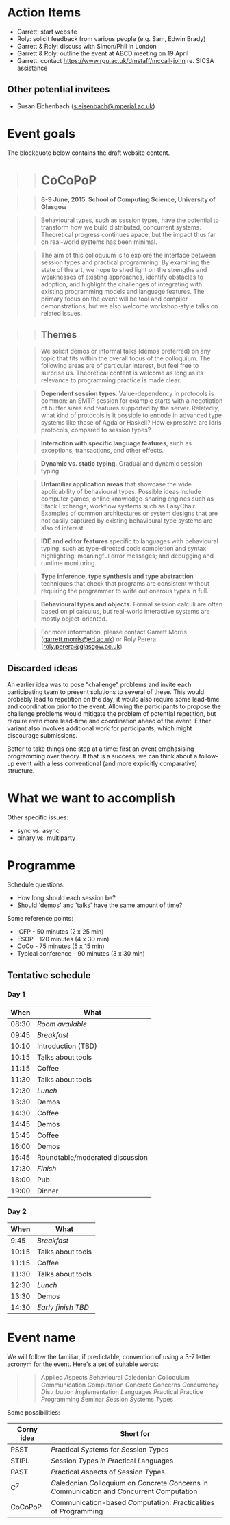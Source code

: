 Action Items
======

* Garrett: start website
* Roly: solicit feedback from various people (e.g. Sam, Edwin Brady)
* Garrett \& Roly: discuss with Simon/Phil in London
* Garrett \& Roly: outline the event at ABCD meeting on 19 April
* Garrett: contact https://www.rgu.ac.uk/dmstaff/mccall-john re. SICSA assistance

Other potential invitees
------

* Susan Eichenbach (s.eisenbach@imperial.ac.uk)

Event goals
======

The blockquote below contains the draft website content.

>> CoCoPoP
>> ======

>> **8-9 June, 2015. School of Computing Science, University of Glasgow**

>> Behavioural types, such as session types, have the potential to
>> transform how we build distributed, concurrent systems. Theoretical
>> progress continues apace, but the impact thus far on real-world
>> systems has been minimal.

>> The aim of this colloquium is to explore the interface between
>> session types and practical programming. By examining the state of
>> the art, we hope to shed light on the strengths and weaknesses of
>> existing approaches, identify obstacles to adoption, and highlight
>> the challenges of integrating with existing programming models and
>> language features. The primary focus on the event will be tool and
>> compiler demonstrations, but we also welcome workshop-style talks on
>> related issues.

>> Themes
>> ------

>> We solicit demos or informal talks (demos preferred) on any topic
>> that fits within the overall focus of the colloquium. The following
>> areas are of particular interest, but feel free to surprise us.
>> Theoretical content is welcome as long as its relevance to
>> programming practice is made clear.

>> **Dependent session types**. Value-dependency in protocols is common:
     an SMTP session for example starts with a negotiation of buffer
     sizes and features supported by the server. Relatedly, what kind of
     protocols is it possible to encode in advanced type systems like
     those of Agda or Haskell? How expressive are Idris protocols,
     compared to session types?

>> **Interaction with specific language features**, such as exceptions,
     transactions, and other effects.

>> **Dynamic vs. static typing.** Gradual and dynamic session typing.

>> **Unfamiliar application areas** that showcase the wide applicability
     of behavioural types. Possible ideas include computer games; online
     knowledge-sharing engines such as Stack Exchange; workflow systems
     such as EasyChair. Examples of common architectures or system
     designs that are not easily captured by existing behavioural type
     systems are also of interest.

>> **IDE and editor features** specific to languages with behavioural
     typing, such as type-directed code completion and syntax
     highlighting; meaningful error messages; and debugging and runtime
     monitoring.

>> **Type inference, type synthesis and type abstraction** techniques
     that check that programs are consistent without requiring the
     programmer to write out onerous types in full.

>> **Behavioural types and objects.** Formal session calculi are often
     based on pi calculus, but real-world interactive systems are mostly
     object-oriented.

>> For more information, please contact Garrett Morris
   (garrett.morris@ed.ac.uk) or Roly Perera (roly.perera@glasgow.ac.uk)

Discarded ideas
------

An earlier idea was to pose "challenge" problems and invite each
participating team to present solutions to several of these. This would
probably lead to repetition on the day; it would also require some
lead-time and coordination prior to the event. Allowing the participants
to propose the challenge problems would mitigate the problem of
potential repetition, but require even more lead-time and coordination
ahead of the event. Either variant also involves additional work for
participants, which might discourage submissions.

Better to take things one step at a time: first an event emphasising
programming over theory. If that is a success, we can think about a
follow-up event with a less conventional (and more explicitly
comparative) structure.

What we want to accomplish
======

Other specific issues:

* sync vs. async
* binary vs. multiparty

Programme
======

Schedule questions:

* How long should each session be?
* Should 'demos' and 'talks' have the same amount of time?

Some reference points:

* ICFP - 50 minutes (2 x 25 min)
* ESOP - 120 minutes (4 x 30 min)
* CoCo - 75 minutes (5 x 15 min)
* Typical conference - 90 minutes (3 x 30 min)

Tentative schedule
------

### Day 1

When  | What
---   | ---
08:30 | _Room available_
09:45 | _Breakfast_
10:10 | Introduction (TBD)
10:15 | Talks about tools
11:15 | Coffee
11:30 | Talks about tools
12:30 | _Lunch_
13:30 | Demos
14:30 | Coffee
14:45 | Demos
15:45 | Coffee
16:00 | Demos
16:45 | Roundtable/moderated discussion
17:30 | _Finish_
18:00 | Pub
19:00 | Dinner

### Day 2

When  | What
---   | ---
9:45  | _Breakfast_
10:15 | Talks about tools
11:15 | Coffee
11:30 | Talks about tools
12:30 | _Lunch_
13:30 | Demos
14:30 | _Early finish TBD_


Event name
======

We will follow the familiar, if predictable, convention of using a 3-7
letter acronym for the event. Here's a set of suitable words:

>> *A*pplied
>> *A*spects
>> *B*ehavioural
>> *C*aledonian
>> *C*olloquium
>> *C*ommunication
>> *C*omputation
>> *C*oncrete
>> *C*oncerns
>> *C*oncurrency
>> *D*istribution
>> *I*mplementation
>> *L*anguages
>> *P*ractical
>> *P*ractice
>> *P*rogramming
>> *S*eminar
>> *S*ession
>> *S*ystems
>> *T*ypes

Some possibilities:

Corny idea    | Short for
---           | ---
PSST          | *P*ractical *S*ystems for *S*ession *T*ypes
STIPL         | *S*ession *T*ypes *i*n *P*ractical *L*anguages
PAST          | *P*ractical *A*spects of *S*ession *T*ypes
C<sup>7</sup> | *C*aledonian *C*olloquium on *C*oncrete *C*oncerns in *C*ommunication and *C*oncurrent *C*omputation
CoCoPoP       | *C*ommunication-based *C*omputation: *P*racticalities of *P*rogramming
